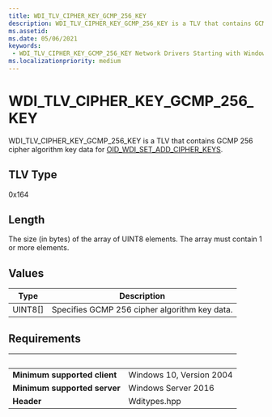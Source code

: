 ```yaml
---
title: WDI_TLV_CIPHER_KEY_GCMP_256_KEY
description: WDI_TLV_CIPHER_KEY_GCMP_256_KEY is a TLV that contains GCMP 256 cipher algorithm key data for OID_WDI_SET_ADD_CIPHER_KEYS.
ms.assetid: 
ms.date: 05/06/2021
keywords:
 - WDI_TLV_CIPHER_KEY_GCMP_256_KEY Network Drivers Starting with Windows 10, Version 2004
ms.localizationpriority: medium
---
```


# WDI\_TLV\_CIPHER\_KEY\_GCMP\_256\_KEY

WDI\_TLV\_CIPHER\_KEY\_GCMP\_256\_KEY is a TLV that contains GCMP 256 cipher algorithm key data for [OID\_WDI\_SET\_ADD\_CIPHER\_KEYS](./oid-wdi-set-add-cipher-keys.md).

## TLV Type

0x164

## Length

The size (in bytes) of the array of UINT8 elements. The array must contain 1 or more elements.

## Values

| Type | Description |
| --- | --- |
| UINT8\[\] | Specifies GCMP 256 cipher algorithm key data. |

## Requirements

| &nbsp; | &nbsp; |
| ------ | ------ |
| **Minimum supported client** | Windows 10, Version 2004 |
| **Minimum supported server** | Windows Server 2016 |
| **Header** | Wditypes.hpp |
